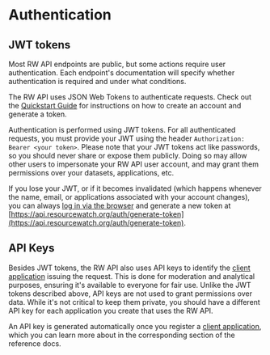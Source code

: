 # Authentication

## JWT tokens

Most RW API endpoints are public, but some actions require user authentication. Each endpoint's documentation will
specify whether authentication is required and under what conditions.

The RW API uses JSON Web Tokens to authenticate requests. Check out the [Quickstart Guide](quickstart.html) for
instructions on how to create an account and generate a token.

Authentication is performed using JWT tokens. For all authenticated requests, you must provide your JWT using the
header `Authorization: Bearer <your token>`. Please note that your JWT tokens act like passwords, so you should never
share or expose them publicly. Doing so may allow other users to impersonate your RW API user account, and may grant
them permissions over your datasets, applications, etc.

If you lose your JWT, or if it becomes invalidated (which happens whenever the name, email, or applications associated
with your account changes), you can always [log in via the browser](https://api.resourcewatch.org/auth/login) and
generate a new token
at [https://api.resourcewatch.org/auth/generate-token](https://api.resourcewatch.org/auth/generate-token).

## API Keys

Besides JWT tokens, the RW API also uses API keys to identify the [client application](reference.html#application)
issuing the request. This is done for moderation and analytical purposes, ensuring it's
available to everyone for fair use. Unlike the JWT tokens described above, API keys are not used to grant permissions 
over data. While it's not critical to keep them private, you should have a different API key for each
application you create that uses the RW API.

An API key is generated automatically once you register a [client application](reference.html#application), which you
can learn more about in the corresponding section of the reference docs.
